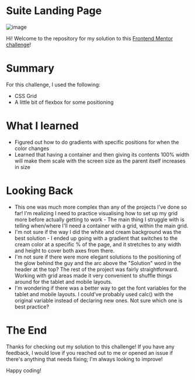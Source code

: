# Suite Landing Page
![image](https://user-images.githubusercontent.com/47509295/180346891-a7081011-5457-4bf5-b4a0-06e003f499a1.png)

Hi! Welcome to the repository for my solution to this <a href="https://www.frontendmentor.io/challenges/suite-landing-page-tj_eaU-Ra" target="_blank">Frontend Mentor challenge</a>!

# Summary
For this challenge, I used the following: 
- CSS Grid
- A little bit of flexbox for some positioning

# What I learned
- Figured out how to do gradients with specific positions for when the color changes
- Learned that having a container and then giving its contents 100% width will make them scale with the screen size as the parent itself increases in size

# Looking Back
- This one was much more complex than any of the projects I've done so far! I'm realizing I need to practice visualising how to set up my grid more before actually getting to work - The main thing I struggle with is telling when/where I'll need a container with a grid, within the main grid.
- I'm not sure if the way I did the white and cream background was the best solution - I ended up going with a gradient that switches to the cream color at a specific % of the page, and it stretches to any width and height to cover both axes from there.
- I'm not sure if there were more elegant solutions to the positioning of the glow behind the guy and the arc above the "Solution" word in the header at the top? The rest of the project was fairly straightforward. Working with grid areas made it very convenient to shuffle things around for the tablet and mobile layouts.
- I'm wondering if there was a better way to get the font variables for the tablet and mobile layouts. I could've probably used calc() with the original variable instead of declaring new ones. Not sure which one is best practice?

# The End
Thanks for checking out my solution to this challenge! If you have any feedback, I would love if you reached out to me or opened an issue if there's anything that needs fixing; I'm always looking to improve!

Happy coding!
